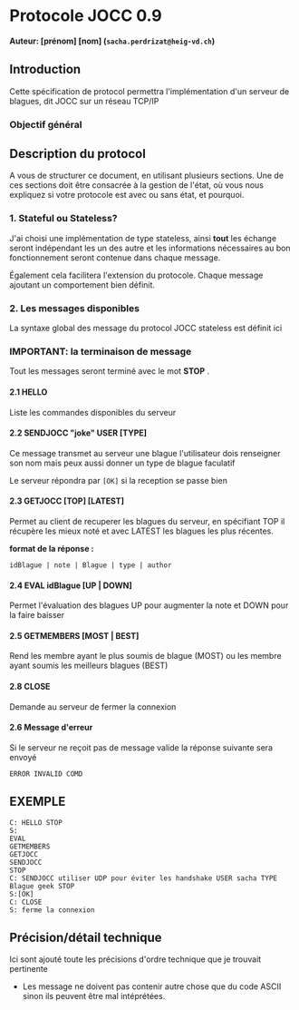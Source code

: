 # Protocole JOCC 0.9 

**Auteur: [prénom] [nom] (`sacha.perdrizat@heig-vd.ch`)**

## Introduction

Cette spécification de protocol permettra l'implémentation d'un serveur de blagues, dit JOCC sur un réseau TCP/IP

### Objectif général


## Description du protocol

A vous de structurer ce document, en utilisant plusieurs sections. Une de ces sections doit être consacrée à la gestion de l'état, où vous nous expliquez si votre protocole est avec ou sans état, et pourquoi.

### 1. Stateful ou Stateless?

J'ai choisi une implémentation de type stateless, ainsi __tout__ les échange seront indépendant les un des autre et les informations nécessaires au bon fonctionnement seront contenue dans chaque message. 

Également cela facilitera l'extension du protocole. Chaque message ajoutant un comportement bien définit.


### 2.  Les messages disponibles

La syntaxe global des message du protocol JOCC stateless est définit ici

### IMPORTANT: la terminaison de message 

Tout les messages seront terminé avec le mot __STOP__ .

#### 2.1  HELLO

Liste les commandes disponibles du serveur

#### 2.2  SENDJOCC  "joke" USER  [TYPE]  
Ce message transmet au serveur une blague l'utilisateur dois renseigner son nom mais peux aussi donner un type de blague faculatif

Le serveur répondra par ``[OK]`` si la reception se passe bien

#### 2.3  GETJOCC [TOP] [LATEST]
Permet au client de recuperer les blagues du serveur, en spécifiant TOP il récupère les mieux noté et avec LATEST les blagues les plus récentes. 

__format de la réponse :__
```
idBlague | note | Blague | type | author
```
#### 2.4  EVAL idBlague [UP | DOWN]
Permet l'évaluation des blagues UP pour augmenter la note et DOWN pour la faire baisser

#### 2.5 GETMEMBERS [MOST | BEST]

Rend les membre ayant le plus soumis de blague (MOST) ou les membre ayant soumis les meilleurs blagues (BEST)

#### 2.8 CLOSE
Demande au serveur de fermer la connexion

#### 2.6 Message d'erreur

Si le serveur ne reçoit pas de message valide la réponse suivante sera envoyé

```
ERROR INVALID COMD
```

## EXEMPLE

```
C: HELLO STOP
S:
EVAL
GETMEMBERS
GETJOCC
SENDJOCC
STOP
C: SENDJOCC utiliser UDP pour éviter les handshake USER sacha TYPE Blague geek STOP
S:[OK]
C: CLOSE
S: ferme la connexion

```

## Précision/détail technique

Ici sont ajouté toute les précisions d'ordre technique que je trouvait pertinente

- Les message ne doivent pas contenir autre chose que du code ASCII sinon ils peuvent être mal intéprétées.

